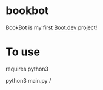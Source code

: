 # bookbot

BookBot is my first [Boot.dev](https://www.boot.dev) project!

# To use

requires python3

python3 main.py /<file path>
